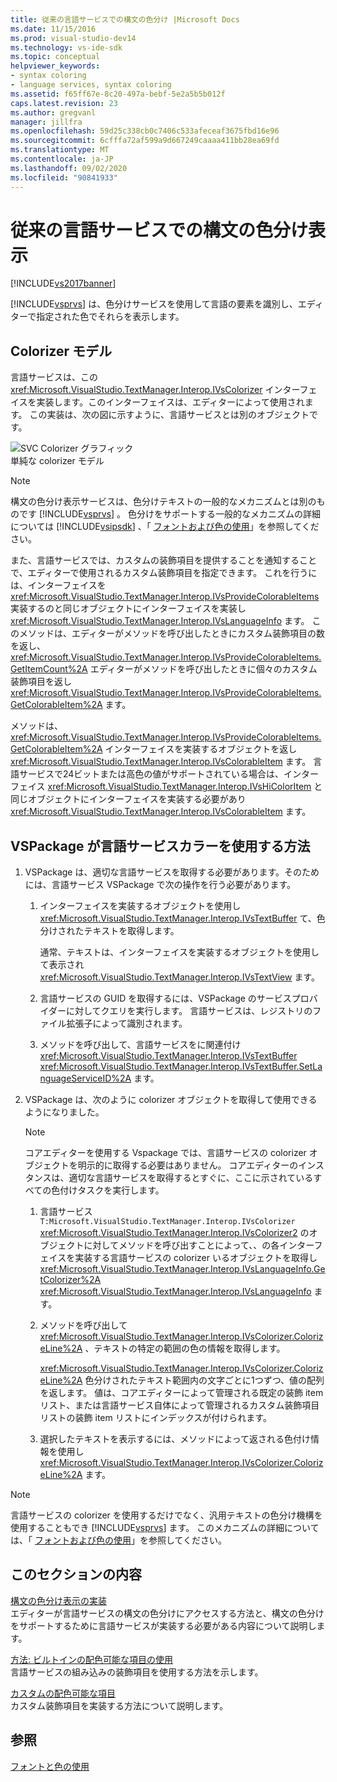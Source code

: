 ```yaml
---
title: 従来の言語サービスでの構文の色分け |Microsoft Docs
ms.date: 11/15/2016
ms.prod: visual-studio-dev14
ms.technology: vs-ide-sdk
ms.topic: conceptual
helpviewer_keywords:
- syntax coloring
- language services, syntax coloring
ms.assetid: f65ff67e-8c20-497a-bebf-5e2a5b5b012f
caps.latest.revision: 23
ms.author: gregvanl
manager: jillfra
ms.openlocfilehash: 59d25c338cb0c7406c533afeceaf3675fbd16e96
ms.sourcegitcommit: 6cfffa72af599a9d667249caaaa411bb28ea69fd
ms.translationtype: MT
ms.contentlocale: ja-JP
ms.lasthandoff: 09/02/2020
ms.locfileid: "90841933"
---
```

# <a name="syntax-coloring-in-a-legacy-language-service"></a>従来の言語サービスでの構文の色分け表示
[!INCLUDE[vs2017banner](../../includes/vs2017banner.md)]

[!INCLUDE[vsprvs](../../includes/vsprvs-md.md)] は、色分けサービスを使用して言語の要素を識別し、エディターで指定された色でそれらを表示します。  
  
## <a name="colorizer-model"></a>Colorizer モデル  
 言語サービスは、この <xref:Microsoft.VisualStudio.TextManager.Interop.IVsColorizer> インターフェイスを実装します。このインターフェイスは、エディターによって使用されます。 この実装は、次の図に示すように、言語サービスとは別のオブジェクトです。  
  
 ![SVC Colorizer グラフィック](../../extensibility/internals/media/figlgsvccolorizer.gif "FigLgSvcColorizer")  
単純な colorizer モデル  
  
> [!NOTE]
> 構文の色分け表示サービスは、色分けテキストの一般的なメカニズムとは別のものです [!INCLUDE[vsprvs](../../includes/vsprvs-md.md)] 。 色分けをサポートする一般的なメカニズムの詳細については [!INCLUDE[vsipsdk](../../includes/vsipsdk-md.md)] 、「 [フォントおよび色の使用](../../extensibility/using-fonts-and-colors.md)」を参照してください。  
  
 また、言語サービスでは、カスタムの装飾項目を提供することを通知することで、エディターで使用されるカスタム装飾項目を指定できます。 これを行うには、インターフェイスを <xref:Microsoft.VisualStudio.TextManager.Interop.IVsProvideColorableItems> 実装するのと同じオブジェクトにインターフェイスを実装し <xref:Microsoft.VisualStudio.TextManager.Interop.IVsLanguageInfo> ます。 このメソッドは、エディターがメソッドを呼び出したときにカスタム装飾項目の数を返し、 <xref:Microsoft.VisualStudio.TextManager.Interop.IVsProvideColorableItems.GetItemCount%2A> エディターがメソッドを呼び出したときに個々のカスタム装飾項目を返し <xref:Microsoft.VisualStudio.TextManager.Interop.IVsProvideColorableItems.GetColorableItem%2A> ます。  
  
 メソッドは、 <xref:Microsoft.VisualStudio.TextManager.Interop.IVsProvideColorableItems.GetColorableItem%2A> インターフェイスを実装するオブジェクトを返し <xref:Microsoft.VisualStudio.TextManager.Interop.IVsColorableItem> ます。 言語サービスで24ビットまたは高色の値がサポートされている場合は、インターフェイス <xref:Microsoft.VisualStudio.TextManager.Interop.IVsHiColorItem> と同じオブジェクトにインターフェイスを実装する必要があり <xref:Microsoft.VisualStudio.TextManager.Interop.IVsColorableItem> ます。  
  
## <a name="how-a-vspackage-uses-a-language-service-colorizer"></a>VSPackage が言語サービスカラーを使用する方法  
  
1. VSPackage は、適切な言語サービスを取得する必要があります。そのためには、言語サービス VSPackage で次の操作を行う必要があります。  
  
    1. インターフェイスを実装するオブジェクトを使用し <xref:Microsoft.VisualStudio.TextManager.Interop.IVsTextBuffer> て、色分けされたテキストを取得します。  
  
         通常、テキストは、インターフェイスを実装するオブジェクトを使用して表示され <xref:Microsoft.VisualStudio.TextManager.Interop.IVsTextView> ます。  
  
    2. 言語サービスの GUID を取得するには、VSPackage のサービスプロバイダーに対してクエリを実行します。 言語サービスは、レジストリのファイル拡張子によって識別されます。  
  
    3. メソッドを呼び出して、言語サービスをに関連付け <xref:Microsoft.VisualStudio.TextManager.Interop.IVsTextBuffer> <xref:Microsoft.VisualStudio.TextManager.Interop.IVsTextBuffer.SetLanguageServiceID%2A> ます。  
  
2. VSPackage は、次のように colorizer オブジェクトを取得して使用できるようになりました。  
  
    > [!NOTE]
    > コアエディターを使用する Vspackage では、言語サービスの colorizer オブジェクトを明示的に取得する必要はありません。 コアエディターのインスタンスは、適切な言語サービスを取得するとすぐに、ここに示されているすべての色付けタスクを実行します。  
  
    1. 言語サービス `T:Microsoft.VisualStudio.TextManager.Interop.IVsColorizer` <xref:Microsoft.VisualStudio.TextManager.Interop.IVsColorizer2> のオブジェクトに対してメソッドを呼び出すことによって、、の各インターフェイスを実装する言語サービスの colorizer いるオブジェクトを取得し <xref:Microsoft.VisualStudio.TextManager.Interop.IVsLanguageInfo.GetColorizer%2A> <xref:Microsoft.VisualStudio.TextManager.Interop.IVsLanguageInfo> ます。  
  
    2. メソッドを呼び出して <xref:Microsoft.VisualStudio.TextManager.Interop.IVsColorizer.ColorizeLine%2A> 、テキストの特定の範囲の色の情報を取得します。  
  
         <xref:Microsoft.VisualStudio.TextManager.Interop.IVsColorizer.ColorizeLine%2A> 色分けされたテキスト範囲内の文字ごとに1つずつ、値の配列を返します。 値は、コアエディターによって管理される既定の装飾 item リスト、または言語サービス自体によって管理されるカスタム装飾項目リストの装飾 item リストにインデックスが付けられます。  
  
    3. 選択したテキストを表示するには、メソッドによって返される色付け情報を使用し <xref:Microsoft.VisualStudio.TextManager.Interop.IVsColorizer.ColorizeLine%2A> ます。  
  
> [!NOTE]
> 言語サービスの colorizer を使用するだけでなく、汎用テキストの色分け機構を使用することもでき [!INCLUDE[vsprvs](../../includes/vsprvs-md.md)] ます。 このメカニズムの詳細については、「 [フォントおよび色の使用](../../extensibility/using-fonts-and-colors.md)」を参照してください。  
  
## <a name="in-this-section"></a>このセクションの内容  
 [構文の色分け表示の実装](../../extensibility/internals/implementing-syntax-coloring.md)  
 エディターが言語サービスの構文の色分けにアクセスする方法と、構文の色分けをサポートするために言語サービスが実装する必要がある内容について説明します。  
  
 [方法: ビルトインの配色可能な項目の使用](../../extensibility/internals/how-to-use-built-in-colorable-items.md)  
 言語サービスの組み込みの装飾項目を使用する方法を示します。  
  
 [カスタムの配色可能な項目](../../extensibility/internals/custom-colorable-items.md)  
 カスタム装飾項目を実装する方法について説明します。  
  
## <a name="see-also"></a>参照  
 [フォントと色の使用](../../extensibility/using-fonts-and-colors.md)
